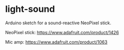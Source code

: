 # light-sound
Arduino sketch for a sound-reactive NeoPixel stick.

NeoPixel stick: https://www.adafruit.com/product/1426

Mic amp: https://www.adafruit.com/product/1063
